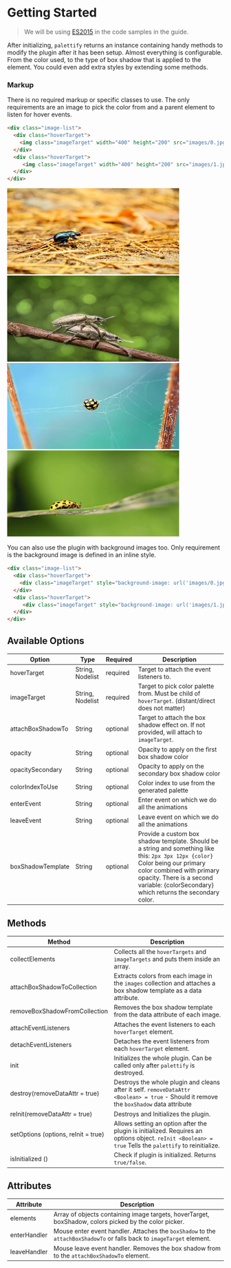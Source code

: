 # Getting Started

> We will be using [ES2015](https://github.com/lukehoban/es6features) in the code samples in the guide.

After initializing, `palettify` returns an instance containing handy methods to modify the plugin after it has been setup.
Almost everything is configurable. From the color used, to the type of box shadow that is applied to the element. You could even add extra styles by extending some methods.

### Markup

There is no required markup or specific classes to use. The only requirements are an image to pick the color from and a parent element to listen for hover events.

```html
<div class="image-list">
  <div class="hoverTarget">
    <img class="imageTarget" width="400" height="200" src="images/0.jpg">
  </div>
  <div class="hoverTarget">
     <img class="imageTarget" width="400" height="200" src="images/1.jpg">
  </div>
</div>
```

  <div class="image-list">
    <div class="hoverTarget">
      <img class="imageTarget" width="400" height="200" src="images/0.jpg" alt="abstract0">
    </div>
    <div class="hoverTarget">
      <img class="imageTarget" width="400" height="200" src="images/1.jpg" alt="abstract1">
    </div>
    <div class="hoverTarget">
      <img class="imageTarget" width="400" height="200" src="images/2.jpg" alt="abstract2">
    </div>
    <div class="hoverTarget">
      <img class="imageTarget" width="400" height="200" src="images/3.jpg" alt="abstract3">
    </div>
  </div>  

You can also use the plugin with background images too. Only requirement is the background image is defined in an inline style.
```html
<div class="image-list">
  <div class="hoverTarget">
    <div class="imageTarget" style="background-image: url('images/0.jpg')"></div>
  </div>
  <div class="hoverTarget">
     <div class="imageTarget" style="background-image: url('images/1.jpg')"></div>
  </div>
</div>
```
  <div class="image-list">
    <div class="hoverTarget hoverTarget--bg">
      <div class="imageTarget" style="background-image: url('images/0.jpg')"></div>
    </div>
    <div class="hoverTarget hoverTarget--bg">
       <div class="imageTarget" style="background-image: url('images/1.jpg')"></div>
    </div>
    <div class="hoverTarget hoverTarget--bg">
      <div class="imageTarget" style="background-image: url('images/2.jpg')"></div>
    </div>
    <div class="hoverTarget hoverTarget--bg">
       <div class="imageTarget" style="background-image: url('images/3.jpg')"></div>
    </div>
  </div>


## Available Options
| Option | Type | Required | Description |
| --- | --- | --- | --- |
| hoverTarget | String, Nodelist |required | Target to attach the event listeners to. |
| imageTarget | String, Nodelist | required | Target to pick color palette from. Must be child of `hoverTarget`. (distant/direct does not matter) |
| attachBoxShadowTo | String | optional | Target to attach the box shadow effect on. If not provided, will attach to `imageTarget`. |
| opacity | String | optional | Opacity to apply on the first box shadow color |
| opacitySecondary | String | optional | Opacity to apply on the secondary box shadow color |
| colorIndexToUse | String | optional | Color index to use from the generated palette | 
| enterEvent | String | optional | Enter event on which we do all the animations |
| leaveEvent | String | optional | Leave event on which we do all the animations |
| boxShadowTemplate | String | optional | Provide a custom box shadow template. Should be a string and something like this: `2px 3px 12px {color}` Color being our primary color combined with primary opacity. There is a second variable: {colorSecondary} which returns the secondary color. |

## Methods

| Method | Description | 
| --- | --- |
| collectElements | Collects all the `hoverTargets` and `imageTargets` and puts them inside an array. |
| attachBoxShadowToCollection | Extracts colors from each image in the `images` collection and attaches a box shadow template as a data attribute. |
| removeBoxShadowFromCollection | Removes the box shadow template from the data attribute of each image. |
| attachEventListeners | Attaches the event listeners to each `hoverTarget` element. |
| detachEventListeners | Detaches the event listeners from each `hoverTarget` element. |
| init | Initializes the whole plugin. Can be called only after `palettify` is destroyed. |
| destroy(removeDataAttr = true) | Destroys the whole plugin and cleans after it self. `removeDataAttr <Boolean> = true` - Should it remove the `boxShadow` data attribute|
| reInit(removeDataAttr = true) | Destroys and Initializes the plugin. |
| setOptions (options, reInit = true) | Allows setting an option after the plugin is initialized. Requires an options object. `reInit <Boolean> = true`  Tells the `palettify` to reinitialize. |
| isInitialized () | Check if plugin is initialized. Returns `true/false`. |

## Attributes

| Attribute | Description | 
| --- | --- |
| elements | Array of objects containing image targets, hoverTarget, boxShadow, colors picked by the color picker. |
| enterHandler | Mouse enter event handler. Attaches the `boxShadow` to the `attachBoxShadowTo` or falls back to `imageTarget` element. |
| leaveHandler | Mouse leave event handler. Removes the box shadow from to the `attachBoxShadowTo` element. |

<script>
imagesLoaded('.imageTarget', function () {
  window.boxshadow = palettify().init({
    hoverTarget: '.hoverTarget',
    imageTarget: '.imageTarget'
  })
})
</script>
